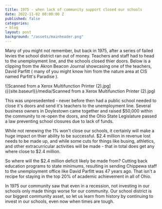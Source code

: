 ```yaml
---
title: 1975 - when lack of community support closed our schools
date: 2022-11-02 00:00:00 Z
published: false
categories:
- blog
layout: post
background: "/assets/mainheader.png"
---
```


Many of you might not remember, but back in 1975, after a series of failed levies the school district ran out of money. Teachers and staff had to head to the unemployment line, and the schools closed thier doors. Below is a clipping from the Akron Beacon Journal showcasing one of the teachers, David Parfitt ( many of you might know him from the nature area at CIS named Parfitt's Paradise ).

![Scanned from a Xerox Multifunction Printer (2).jpg]({{site.baseurl}}/media/Scanned from a Xerox Multifunction Printer (2).jpg)

This was unpresedented - never before then had a public school needed to close it's doors and send it's teachers to the unemployment line. Several business owners in Doylestown came together and raised $50,000 within the community to re-open the doors, and the Ohio State Legislature passed a law preventing school closures due to lack of funds.

While not renewing the 1% won't close our schools, it certainly will make a huge impact on thier ability to be successful. $2.4 million in revenue lost needs to be made up, and while some cuts for things like busing, athletics, and other extracurricular activities will be made - that in total does get any where close to $2.4 million. 

So where will the $2.4 million deficit likely be made from? Cutting back education programs to state minimums, resulting in sending Chippewa staff to the unemployment office like David Parfitt was 47 years ago. That isn't a recipe for staying in the top 20% of academic achievement in all of Ohio.

In 1975 our community saw that even in a recession, not investing in our schools only made things worse for our community. Our school district is our biggest community asset, so let us learn from history by continuing to invest in our schools, even now when times are tough.